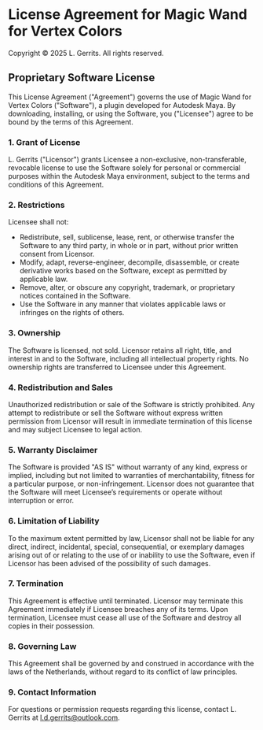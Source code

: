 # License Agreement for Magic Wand for Vertex Colors

Copyright © 2025 L. Gerrits. All rights reserved.

## Proprietary Software License

This License Agreement ("Agreement") governs the use of Magic Wand for Vertex Colors ("Software"), a plugin developed for Autodesk Maya. By downloading, installing, or using the Software, you ("Licensee") agree to be bound by the terms of this Agreement.

### 1. Grant of License
L. Gerrits ("Licensor") grants Licensee a non-exclusive, non-transferable, revocable license to use the Software solely for personal or commercial purposes within the Autodesk Maya environment, subject to the terms and conditions of this Agreement.

### 2. Restrictions
Licensee shall not:
- Redistribute, sell, sublicense, lease, rent, or otherwise transfer the Software to any third party, in whole or in part, without prior written consent from Licensor.
- Modify, adapt, reverse-engineer, decompile, disassemble, or create derivative works based on the Software, except as permitted by applicable law.
- Remove, alter, or obscure any copyright, trademark, or proprietary notices contained in the Software.
- Use the Software in any manner that violates applicable laws or infringes on the rights of others.

### 3. Ownership
The Software is licensed, not sold. Licensor retains all right, title, and interest in and to the Software, including all intellectual property rights. No ownership rights are transferred to Licensee under this Agreement.

### 4. Redistribution and Sales
Unauthorized redistribution or sale of the Software is strictly prohibited. Any attempt to redistribute or sell the Software without express written permission from Licensor will result in immediate termination of this license and may subject Licensee to legal action.

### 5. Warranty Disclaimer
The Software is provided "AS IS" without warranty of any kind, express or implied, including but not limited to warranties of merchantability, fitness for a particular purpose, or non-infringement. Licensor does not guarantee that the Software will meet Licensee’s requirements or operate without interruption or error.

### 6. Limitation of Liability
To the maximum extent permitted by law, Licensor shall not be liable for any direct, indirect, incidental, special, consequential, or exemplary damages arising out of or relating to the use of or inability to use the Software, even if Licensor has been advised of the possibility of such damages.

### 7. Termination
This Agreement is effective until terminated. Licensor may terminate this Agreement immediately if Licensee breaches any of its terms. Upon termination, Licensee must cease all use of the Software and destroy all copies in their possession.

### 8. Governing Law
This Agreement shall be governed by and construed in accordance with the laws of the Netherlands, without regard to its conflict of law principles.

### 9. Contact Information
For questions or permission requests regarding this license, contact L. Gerrits at l.d.gerrits@outlook.com.
